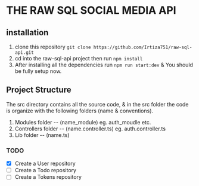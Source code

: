 # THE RAW SQL SOCIAL MEDIA API
## installation
1. clone this repository `git clone https://github.com/Irtiza751/raw-sql-api.git`
2. cd into the raw-sql-api project then run `npm install`
3. After installing all the dependencies run `npm run start:dev` & You should be fully setup now.

## Project Structure
The src directory contains all the source code, & in the src folder the code is organize with the following folders (name & conventions).
1. Modules folder -- (name_module) eg. auth_moudle etc.
2. Controllers folder -- (name.controller.ts) eg. auth.controller.ts
3. Lib folder -- (name.ts)

### TODO
- [x] Create a User repository
- [ ] Create a Todo repository
- [ ] Create a Tokens repository
